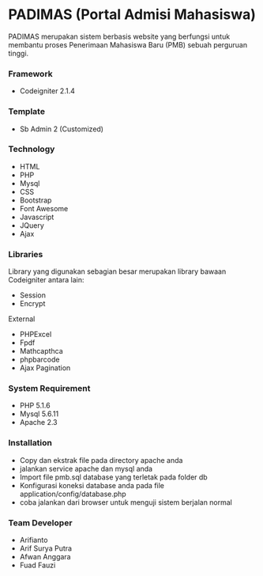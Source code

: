 # PADIMAS (Portal Admisi Mahasiswa)

PADIMAS merupakan sistem berbasis website yang berfungsi untuk membantu proses Penerimaan Mahasiswa Baru (PMB) sebuah perguruan tinggi.

### Framework
 - Codeigniter 2.1.4

### Template
 - Sb Admin 2 (Customized)
 
### Technology
 - HTML
 - PHP
 - Mysql
 - CSS
 - Bootstrap
 - Font Awesome
 - Javascript
 - JQuery
 - Ajax
 
### Libraries
Library yang digunakan sebagian besar merupakan library bawaan Codeigniter antara lain:
 - Session
 - Encrypt
 
External
 - PHPExcel
 - Fpdf
 - Mathcapthca
 - phpbarcode
 - Ajax Pagination
 
### System Requirement
 - PHP 5.1.6 
 - Mysql 5.6.11
 - Apache 2.3
 
### Installation
 - Copy dan ekstrak file pada directory apache anda
 - jalankan service apache dan mysql anda
 - Import file pmb.sql database yang terletak pada folder db
 - Konfigurasi koneksi database anda pada file application/config/database.php
 - coba jalankan dari browser untuk menguji sistem berjalan normal
 
### Team Developer
 - Arifianto
 - Arif Surya Putra
 - Afwan Anggara
 - Fuad Fauzi
 
